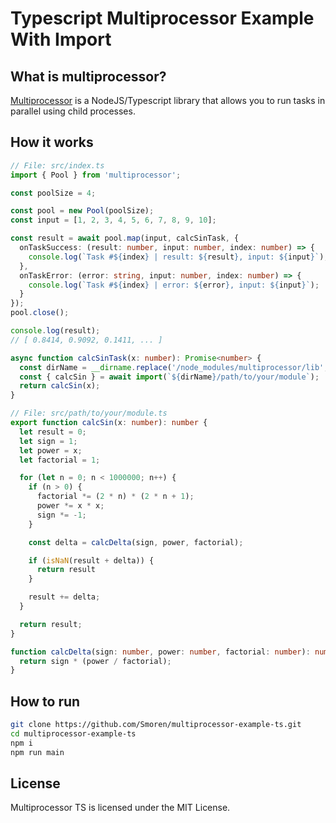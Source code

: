 # Typescript Multiprocessor Example With Import

## What is multiprocessor?

[Multiprocessor](https://github.com/Smoren/multiprocessor-ts) is a NodeJS/Typescript library that allows you to run 
tasks in parallel using child processes.

## How it works

```typescript
// File: src/index.ts
import { Pool } from 'multiprocessor';

const poolSize = 4;

const pool = new Pool(poolSize);
const input = [1, 2, 3, 4, 5, 6, 7, 8, 9, 10];

const result = await pool.map(input, calcSinTask, {
  onTaskSuccess: (result: number, input: number, index: number) => {
    console.log(`Task #${index} | result: ${result}, input: ${input}`);
  },
  onTaskError: (error: string, input: number, index: number) => {
    console.log(`Task #${index} | error: ${error}, input: ${input}`);
  }
});
pool.close();

console.log(result);
// [ 0.8414, 0.9092, 0.1411, ... ]

async function calcSinTask(x: number): Promise<number> {
  const dirName = __dirname.replace('/node_modules/multiprocessor/lib', '/src');
  const { calcSin } = await import(`${dirName}/path/to/your/module`);
  return calcSin(x);
}
```

```typescript
// File: src/path/to/your/module.ts
export function calcSin(x: number): number {
  let result = 0;
  let sign = 1;
  let power = x;
  let factorial = 1;

  for (let n = 0; n < 1000000; n++) {
    if (n > 0) {
      factorial *= (2 * n) * (2 * n + 1);
      power *= x * x;
      sign *= -1;
    }

    const delta = calcDelta(sign, power, factorial);

    if (isNaN(result + delta)) {
      return result
    }

    result += delta;
  }

  return result;
}

function calcDelta(sign: number, power: number, factorial: number): number {
  return sign * (power / factorial);
}
```

## How to run

```bash
git clone https://github.com/Smoren/multiprocessor-example-ts.git
cd multiprocessor-example-ts
npm i
npm run main
```

## License

Multiprocessor TS is licensed under the MIT License.
